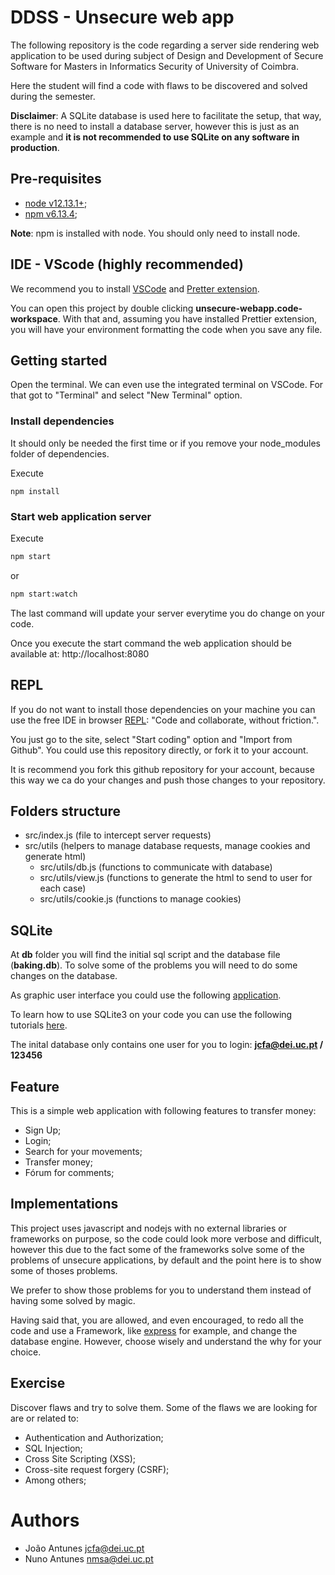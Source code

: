 # DDSS - Unsecure web app

The following repository is the code regarding a server side rendering web application to be used during subject of Design and Development of Secure Software for Masters in Informatics Security of University of Coimbra.

Here the student will find a code with flaws to be discovered and solved during the semester.

**Disclaimer**:
A SQLite database is used here to facilitate the setup, that way, there is no need to install a database server, however this is just as an example and **it is not recommended to use SQLite on any software in production**.

## Pre-requisites

- [node v12.13.1+](https://nodejs.org/);
- [npm v6.13.4](https://www.npmjs.com/);

**Note**: npm is installed with node. You should only need to install node.

## IDE - VScode (highly recommended)

We recommend you to install [VSCode](https://code.visualstudio.com/) and [Pretter extension](https://marketplace.visualstudio.com/items?itemName=esbenp.prettier-vscode).

You can open this project by double clicking **unsecure-webapp.code-workspace**. With that and, assuming you have installed Prettier extension, you will have your environment formatting the code when you save any file.

## Getting started

Open the terminal. We can even use the integrated terminal on VSCode. For that got to "Terminal" and select "New Terminal" option.

### Install dependencies

It should only be needed the first time or if you remove your node_modules folder of dependencies.

Execute

```
npm install
```

### Start web application server

Execute

```sh
npm start
```

or

```sh
npm start:watch
```

The last command will update your server everytime you do change on your code.

Once you execute the start command the web application should be available at:
http://localhost:8080

## REPL

If you do not want to install those dependencies on your machine you can use the free IDE in browser [REPL](https://repl.it/): "Code and collaborate, without friction.".

You just go to the site, select "Start coding" option and "Import from Github". You could use this repository directly, or fork it to your account.

It is recommend you fork this github repository for your account, because this way we ca do your changes and push those changes to your repository.

## Folders structure

- src/index.js (file to intercept server requests)
- src/utils (helpers to manage database requests, manage cookies and generate html)
  - src/utils/db.js (functions to communicate with database)
  - src/utils/view.js (functions to generate the html to send to user for each case)
  - src/utils/cookie.js (functions to manage cookies)

## SQLite

At **db** folder you will find the initial sql script and the database file (**baking.db**). To solve some of the problems you will need to do some changes on the database.

As graphic user interface you could use the following [application](https://github.com/sqlitebrowser/sqlitebrowser).

To learn how to use SQLite3 on your code you can use the following tutorials [here](https://www.sqlitetutorial.net/sqlite-nodejs).

The inital database only contains one user for you to login:
**jcfa@dei.uc.pt / 123456**

## Feature

This is a simple web application with following features to transfer money:

- Sign Up;
- Login;
- Search for your movements;
- Transfer money;
- Fórum for comments;

## Implementations

This project uses javascript and nodejs with no external libraries or frameworks on purpose, so the code could look more verbose and difficult, however this due to the fact some of the frameworks solve some of the problems of unsecure applications, by default and the point here is to show some of thoses problems.

We prefer to show those problems for you to understand them instead of having some solved by magic.

Having said that, you are allowed, and even encouraged, to redo all the code and use a Framework, like [express](https://expressjs.com/) for example, and change the database engine. However, choose wisely and understand the why for your choice.

## Exercise

Discover flaws and try to solve them. Some of the flaws we are looking for are or related to:

- Authentication and Authorization;
- SQL Injection;
- Cross Site Scripting (XSS);
- Cross-site request forgery (CSRF);
- Among others;

# Authors

- João Antunes <jcfa@dei.uc.pt>
- Nuno Antunes <nmsa@dei.uc.pt>
